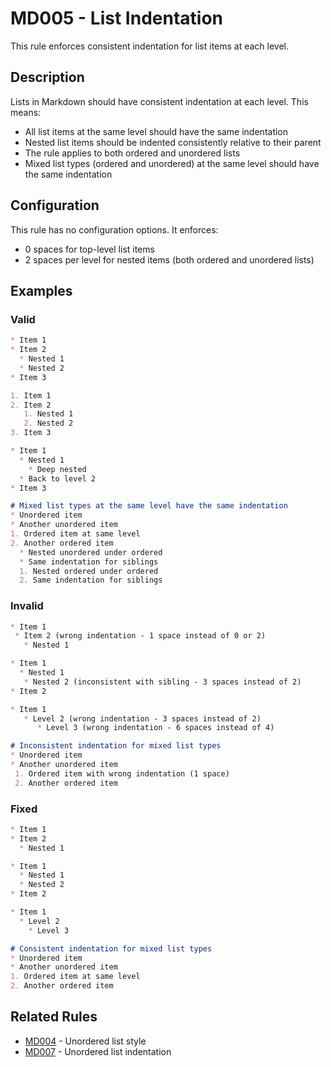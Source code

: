# MD005 - List Indentation

This rule enforces consistent indentation for list items at each level.

## Description

Lists in Markdown should have consistent indentation at each level. This means:

- All list items at the same level should have the same indentation
- Nested list items should be indented consistently relative to their parent
- The rule applies to both ordered and unordered lists
- Mixed list types (ordered and unordered) at the same level should have the same indentation

## Configuration

This rule has no configuration options. It enforces:

- 0 spaces for top-level list items
- 2 spaces per level for nested items (both ordered and unordered lists)

<!-- markdownlint-disable -->
## Examples

### Valid

```markdown
* Item 1
* Item 2
  * Nested 1
  * Nested 2
* Item 3

1. Item 1
2. Item 2
   1. Nested 1
   2. Nested 2
3. Item 3

* Item 1
  * Nested 1
    * Deep nested
  * Back to level 2
* Item 3

# Mixed list types at the same level have the same indentation
* Unordered item
* Another unordered item
1. Ordered item at same level
2. Another ordered item
  * Nested unordered under ordered
  * Same indentation for siblings
  1. Nested ordered under ordered
  2. Same indentation for siblings
```

### Invalid

```markdown
* Item 1
 * Item 2 (wrong indentation - 1 space instead of 0 or 2)
   * Nested 1

* Item 1
  * Nested 1
   * Nested 2 (inconsistent with sibling - 3 spaces instead of 2)
* Item 2

* Item 1
   * Level 2 (wrong indentation - 3 spaces instead of 2)
      * Level 3 (wrong indentation - 6 spaces instead of 4)

# Inconsistent indentation for mixed list types
* Unordered item
* Another unordered item
 1. Ordered item with wrong indentation (1 space)
 2. Another ordered item
```

### Fixed

```markdown
* Item 1
* Item 2
  * Nested 1

* Item 1
  * Nested 1
  * Nested 2
* Item 2

* Item 1
  * Level 2
    * Level 3

# Consistent indentation for mixed list types
* Unordered item
* Another unordered item
1. Ordered item at same level
2. Another ordered item
```
<!-- markdownlint-enable -->

## Related Rules

- [MD004](md004.md) - Unordered list style
- [MD007](md007.md) - Unordered list indentation
